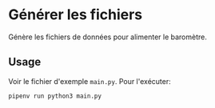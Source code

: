 # Générer les fichiers

Génère les fichiers de données pour alimenter le baromètre.

## Usage

Voir le fichier d'exemple `main.py`. Pour l'exécuter:

```sh
pipenv run python3 main.py
```
